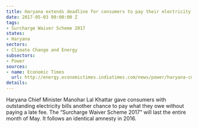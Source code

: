```yaml
---
title: Haryana extends deadline for consumers to pay their electricity bills
date: 2017-05-03 00:00:00 Z
tags:
- Surcharge Waiver Scheme 2017
states:
- Haryana
sectors:
- Climate Change and Energy
subsectors:
- Power
sources:
- name: Economic Times
  url: http://energy.economictimes.indiatimes.com/news/power/haryana-cm-khattar-announces-electricity-bill-surcharge-waiver-scheme/58390835
details: 
---
```


Haryana Chief Minister Manohar Lal Khattar gave consumers with outstanding electricity bills another chance to pay what they owe without paying a late fee. The “Surcharge Waiver Scheme 2017” will last the entire month of May. It follows an identical amnesty in 2016.
